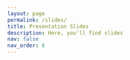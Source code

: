 ```yaml
---
layout: page
permalink: /slides/
title: Presentation Slides
description: Here, you'll find slides
nav: false
nav_order: 6
---
```



